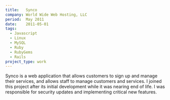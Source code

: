 ```yaml
---
title:   Synco
company: World Wide Web Hosting, LLC
period:  May 2011
date:    2011-05-01
tags:
  - Javascript
  - Linux
  - MySQL
  - Ruby
  - RubyGems
  - Rails
project_type: work
---
```


Synco is a web application that allows customers to sign up and manage their
services, and allows staff to manage customers and services. I joined this
project after its initial development while it was nearing end of life. I was
responsible for security updates and implementing critical new features.

